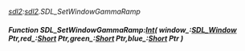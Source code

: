 _[sdl2](../../modules/sdl2/sdl2-module.md):[sdl2](../../modules/sdl2/sdl2-module.md).SDL\_SetWindowGammaRamp_
##### Function SDL\_SetWindowGammaRamp:[Int](../../modules/wonkey/wonkey-types-int.md)( window_:[SDL_Window](../../modules/sdl2/sdl2-sdl_window.md) Ptr,red_:[Short](../../modules/wonkey/wonkey-types-short.md) Ptr,green_:[Short](../../modules/wonkey/wonkey-types-short.md) Ptr,blue_:[Short](../../modules/wonkey/wonkey-types-short.md) Ptr )
